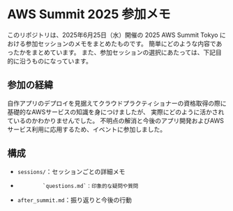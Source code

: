 # AWS Summit 2025 参加メモ
このリポジトリは、2025年6月25日（水）開催の 2025 AWS Summit Tokyo における参加セッションのメモをまとめたものです。
簡単にどのような内容であったかをまとめています。
また、参加セッションの選択にあたっては、下記目的に沿うものになっています。

## 参加の経緯
自作アプリのデプロイを見据えてクラウドプラクティショナーの資格取得の際に基礎的なAWSサービスの知識を身につけましたが、
実際にどのように活かされているのかわかりませんでした。
不明点の解消と今後のアプリ開発およびAWSサービス利用に応用するため、イベントに参加しました。

## 構成
- `sessions/`：セッションごとの詳細メモ
-             `questions.md`：印象的な疑問や質問
- `after_summit.md`：振り返りと今後の行動

